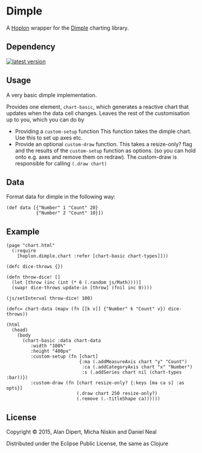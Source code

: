 # Dimple

A [Hoplon][hoplon] wrapper for the [Dimple][3] charting library.

## Dependency

[![latest version][2]][1]

## Usage

A very basic dimple implementation.

Provides one element, `chart-basic`, which generates a reactive chart that updates when the data cell changes. 
Leaves the rest of the customisation up to you, which you can do by 


 * Providing a `custom-setup` function
   This function takes the dimple chart. Use this to set up axes etc. 
 * Provide an optional `custom-draw` function. 
   This takes a resize-only? flag and the results of the `custom-setup` function as options.
   (so you can hold onto e.g. axes and remove them on redraw). 
   The custom-draw is responsible for calling `(.draw chart)`

## Data

Format data for dimple in the following way:

    (def data [{"Number" 1 "Count" 20}
               {"Number" 2 "Count" 10}])

## Example

    (page "chart.html"
      (:require
        [hoplon.dimple.chart :refer [chart-basic chart-types]]))

    (defc dice-throws {})

    (defn throw-dice! []
      (let [throw (inc (int (* 6 (.random js/Math))))]
      (swap! dice-throws update-in [throw] (fnil inc 0))))

    (js/setInterval throw-dice! 100)

    (defc= chart-data (mapv (fn [[k v]] {"Number" k "Count" v}) dice-throws))

    (html
      (head)
        (body
          (chart-basic :data chart-data
             :width "100%"
             :height "400px"
             :custom-setup (fn [chart]
                               {:ma (.addMeasureAxis chart "y" "Count")
                                :ca (.addCategoryAxis chart "x" "Number")
                                :s (.addSeries chart nil (chart-types :bar))}) 
             :custom-draw (fn [chart resize-only? {:keys [ma ca s] :as opts}]
                              (.draw chart 250 resize-only?)
                              (.remove (.-titleShape ca))))))

## License

Copyright © 2015, Alan Dipert, Micha Niskin and Daniel Neal

Distributed under the Eclipse Public License, the same as Clojure

[hoplon]: http://hoplon.io
[javelin]: https://github.com/tailrecursion/javelin
[1]: https://clojars.org/io.hoplon/dimple
[2]: https://clojars.org/io.hoplon/dimple/latest-version.svg?cache=3
[3]: https://dimplejs.org

